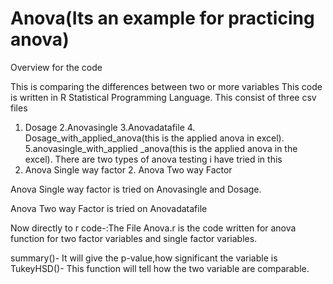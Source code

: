 # Anova(Its an example for practicing anova)
Overview for the code

This is comparing the differences between two or more variables
This code is written in R Statistical Programming Language.
This consist of three csv files
1. Dosage 2.Anovasingle  3.Anovadatafile 4. Dosage_with_applied_anova(this is the applied anova in excel). 5.anovasingle_with_applied _anova(this is the applied anova in the excel).
There are two types of anova testing i have tried in this 
1. Anova Single way factor 2. Anova Two way Factor

Anova Single way factor is tried on Anovasingle and Dosage.

Anova Two way Factor is tried on Anovadatafile

Now directly to r code-:The File Anova.r is the code written for anova function for two factor variables and single factor variables.

summary()- It will give the p-value,how significant the variable is
TukeyHSD()- This function will tell how the two variable are comparable.


